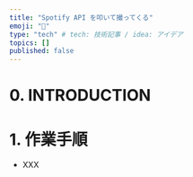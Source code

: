 ```yaml
---
title: "Spotify API を叩いて撮ってくる"
emoji: "👏"
type: "tech" # tech: 技術記事 / idea: アイデア
topics: []
published: false
---
```


# 0. INTRODUCTION

# 1. 作業手順

- XXX

